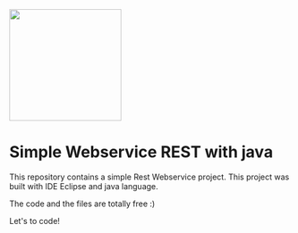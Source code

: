 <img src="https://www.apicasystem.com/wp-content/uploads/2015/08/API-icon.png" width="200" alt="" />

# Simple Webservice REST with java

This repository contains a simple Rest Webservice project. This project was built with IDE Eclipse and java language.

The code and the files are totally free :)

Let's to code!
